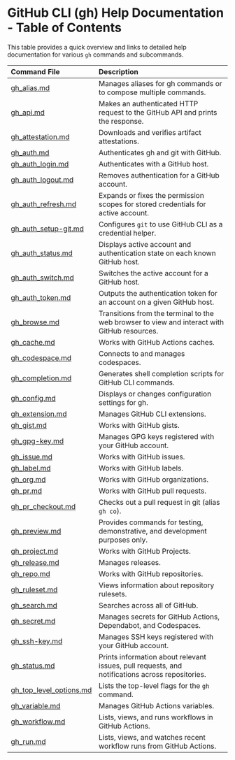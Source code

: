 # GitHub CLI (gh) Help Documentation - Table of Contents

This table provides a quick overview and links to detailed help documentation for various `gh` commands and subcommands.

| Command File | Description |
| :----------- | :---------- |
| [gh_alias.md](gh_alias.md) | Manages aliases for gh commands or to compose multiple commands. |
| [gh_api.md](gh_api.md) | Makes an authenticated HTTP request to the GitHub API and prints the response. |
| [gh_attestation.md](gh_attestation.md) | Downloads and verifies artifact attestations. |
| [gh_auth.md](gh_auth.md) | Authenticates gh and git with GitHub. |
| [gh_auth_login.md](gh_auth_login.md) | Authenticates with a GitHub host. |
| [gh_auth_logout.md](gh_auth_logout.md) | Removes authentication for a GitHub account. |
| [gh_auth_refresh.md](gh_auth_refresh.md) | Expands or fixes the permission scopes for stored credentials for active account. |
| [gh_auth_setup-git.md](gh_auth_setup-git.md) | Configures `git` to use GitHub CLI as a credential helper. |
| [gh_auth_status.md](gh_auth_status.md) | Displays active account and authentication state on each known GitHub host. |
| [gh_auth_switch.md](gh_auth_switch.md) | Switches the active account for a GitHub host. |
| [gh_auth_token.md](gh_auth_token.md) | Outputs the authentication token for an account on a given GitHub host. |
| [gh_browse.md](gh_browse.md) | Transitions from the terminal to the web browser to view and interact with GitHub resources. |
| [gh_cache.md](gh_cache.md) | Works with GitHub Actions caches. |
| [gh_codespace.md](gh_codespace.md) | Connects to and manages codespaces. |
| [gh_completion.md](gh_completion.md) | Generates shell completion scripts for GitHub CLI commands. |
| [gh_config.md](gh_config.md) | Displays or changes configuration settings for gh. |
| [gh_extension.md](gh_extension.md) | Manages GitHub CLI extensions. |
| [gh_gist.md](gh_gist.md) | Works with GitHub gists. |
| [gh_gpg-key.md](gh_gpg-key.md) | Manages GPG keys registered with your GitHub account. |
| [gh_issue.md](gh_issue.md) | Works with GitHub issues. |
| [gh_label.md](gh_label.md) | Works with GitHub labels. |
| [gh_org.md](gh_org.md) | Works with GitHub organizations. |
| [gh_pr.md](gh_pr.md) | Works with GitHub pull requests. |
| [gh_pr_checkout.md](gh_pr_checkout.md) | Checks out a pull request in git (alias `gh co`). |
| [gh_preview.md](gh_preview.md) | Provides commands for testing, demonstrative, and development purposes only. |
| [gh_project.md](gh_project.md) | Works with GitHub Projects. |
| [gh_release.md](gh_release.md) | Manages releases. |
| [gh_repo.md](gh_repo.md) | Works with GitHub repositories. |
| [gh_ruleset.md](gh_ruleset.md) | Views information about repository rulesets. |
| [gh_search.md](gh_search.md) | Searches across all of GitHub. |
| [gh_secret.md](gh_secret.md) | Manages secrets for GitHub Actions, Dependabot, and Codespaces. |
| [gh_ssh-key.md](gh_ssh-key.md) | Manages SSH keys registered with your GitHub account. |
| [gh_status.md](gh_status.md) | Prints information about relevant issues, pull requests, and notifications across repositories. |
| [gh_top_level_options.md](gh_top_level_options.md) | Lists the top-level flags for the `gh` command. |
| [gh_variable.md](gh_variable.md) | Manages GitHub Actions variables. |
| [gh_workflow.md](gh_workflow.md) | Lists, views, and runs workflows in GitHub Actions. |
| [gh_run.md](gh_run.md) | Lists, views, and watches recent workflow runs from GitHub Actions. |
